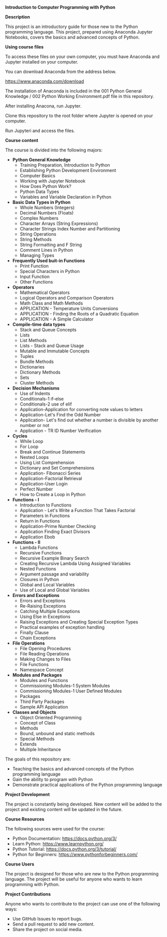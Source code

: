 **Introduction to Computer Programming with Python**

**Description**

This project is an introductory guide for those new to the Python programming language. This project, prepared using Anaconda Jupyter Notebooks, covers the basics and advanced concepts of Python.

**Using course files**

To access these files on your own computer, you must have Anaconda and Jupyter installed on your computer.

You can download Anaconda from the address below.

https://www.anaconda.com/download

The installation of Anaconda is included in the 001 Python General Knowledge / 002 Python Working Environment.pdf file in this repository.

After installing Anacona, run Jupyter.

Clone this repository to the root folder where Jupyter is opened on your computer.

Run Jupyteri and access the files.

**Course content**

The course is divided into the following majors:

* **Python General Knowledge**
     * Training Preparation, Introduction to Python
     * Establishing Python Development Environment
     * Computer Basics
     * Working with Jupyter Notebook
     * How Does Python Work?
     * Python Data Types
     * Variables and Variable Declaration in Python
* **Basic Data Types in Python**
     * Whole Numbers (Integers)
     * Decimal Numbers (Floats)
     * Complex Numbers
     * Character Arrays (String Expressions)
     * Character Strings Index Number and Partitioning
     * String Operations
     * String Methods
     * String Formatting and F String
     * Comment Lines in Python
     * Managing Types
* **Frequently Used buit-in Functions**
     * Print Function
     * Special Characters in Python
     * Input Function
     * Other Functions
* **Operators**
     * Mathematical Operators
     * Logical Operators and Comparison Operators
     * Math Class and Math Methods
     * APPLICATION - Temperature Units Conversions
     * APPLICATION - Finding the Roots of a Quadratic Equation
     * APPLICATION - A Simple Calculator
* **Compile-time data types**
     * Stack and Queue Concepts
     * Lists
     * List Methods
     * Lists - Stack and Queue Usage
     * Mutable and Immutable Concepts
     * Tuples
     * Bundle Methods
     * Dictionaries
     * Dictionary Methods
     * Sets
     * Cluster Methods
* **Decision Mechanisms**
     * Use of Indents
     * Conditionals-1 if-else
     * Conditionals-2 use of elif
     * Application-Application for converting note values to letters
     * Application-Let's Find the Odd Number
     * Application- Let's find out whether a number is divisible by another number or not
     * Application - TR ID Number Verification
* **Cycles**
     * While Loop
     * For Loop
     * Break and Continue Statements
     * Nested Loops
     * Using List Comprehension
     * Dictionary and Set Comprehensions
     * Application- Fibonacci Series
     * Application-Factorial Retrieval
     * Application-User Login
     * Perfect Number
     * How to Create a Loop in Python
* **Functions - I**
     * Introduction to Functions
     * Application - Let's Write a Function That Takes Factorial
     * Parameters in Functions
     * Return in Functions
     * Application-Prime Number Checking
     * Application Finding Exact Divisors
     * Application Ebob
* **Functions - II**
     * Lambda Functions
     * Recursive Functions
     * Recursive Example Binary Search
     * Creating Recursive Lambda Using Assigned Variables
     * Nested Functions
     * Argument passage and variability
     * Closures in Python
     * Global and Local Variables
     * Use of Local and Global Variables
* **Errors and Exceptions**
     * Errors and Exceptions
     * Re-Raising Exceptions
     * Catching Multiple Exceptions
     * Using Else in Exceptions
     * Raising Exceptions and Creating Special Exception Types
     * Practical examples of exception handling
     * Finally Clause
     * Chain Exceptions
* **File Operations**
     * File Opening Procedures
     * File Reading Operations
     * Making Changes to Files
     * File Functions
     * Namespace Concept
* **Modules and Packages**
     * Modules and Functions
     * Commissioning Modules-1 System Modules
     * Commissioning Modules-1 User Defined Modules
     * Packages
     * Third Party Packages
     * Sample API Application
* **Classes and Objects**
     * Object Oriented Programming
     * Concept of Class
     * Methods
     * Bound, unbound and static methods
     * Special Methods
     * Extends
     * Multiple Inheritance

The goals of this repository are:

* Teaching the basics and advanced concepts of the Python programming language
* Gain the ability to program with Python
* Demonstrate practical applications of the Python programming language


**Project Development**

The project is constantly being developed. New content will be added to the project and existing content will be updated in the future.

**Course Resources**

The following sources were used for the course:

* Python Documentation: https://docs.python.org/3/
* Learn Python: https://www.learnpython.org/
* Python Tutorial: https://docs.python.org/3/tutorial/
* Python for Beginners: https://www.pythonforbeginners.com/

**Course Users**

The project is designed for those who are new to the Python programming language. The project will be useful for anyone who wants to learn programming with Python.

**Project Contributions**

Anyone who wants to contribute to the project can use one of the following ways:

* Use GitHub Issues to report bugs.
* Send a pull request to add new content.
* Share the project on social media.